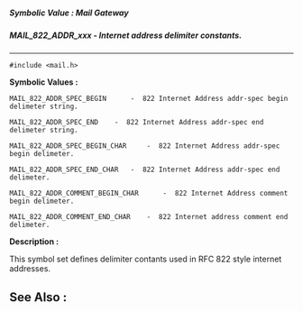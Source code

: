 ##### Symbolic Value : Mail Gateway
##### MAIL_822_ADDR_xxx - Internet address delimiter constants.
---
```
#include <mail.h>
```

**Symbolic Values :**

	MAIL_822_ADDR_SPEC_BEGIN	  -  822 Internet Address addr-spec begin delimeter string.

	MAIL_822_ADDR_SPEC_END	  -  822 Internet Address addr-spec end delimeter string.

	MAIL_822_ADDR_SPEC_BEGIN_CHAR	  -  822 Internet Address addr-spec begin delimeter.

	MAIL_822_ADDR_SPEC_END_CHAR	  -  822 Internet Address addr-spec end delimeter.

	MAIL_822_ADDR_COMMENT_BEGIN_CHAR	  -  822 Internet Address comment begin delimeter.

	MAIL_822_ADDR_COMMENT_END_CHAR	  -  822 Internet address comment end delimeter.


**Description :**

This symbol set defines delimiter contants used in RFC 822 style internet addresses.


**See Also :**
---
